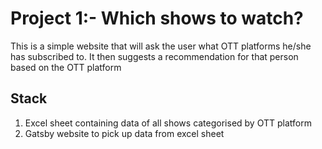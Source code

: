 # Project 1:- Which shows to watch?

This is a simple website that will ask the user what OTT platforms he/she has subscribed to. 
It then suggests a recommendation for that person based on the OTT platform

## Stack
1. Excel sheet containing data of all shows categorised by OTT platform 
2. Gatsby website to pick up data from excel sheet
